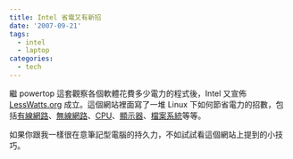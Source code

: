 ```yaml
---
title: Intel 省電又有新招
date: '2007-09-21'
tags:
  - intel
  - laptop
categories:
  - tech
---
```

繼 powertop 這套觀察各個軟體花費多少電力的程式後，Intel 又宣佈 [LessWatts.org](http://www.lesswatts.org/) 成立。這個網站裡面寫了一堆 Linux 下如何節省電力的招數，包括[有線網路](http://www.lesswatts.org/tips/ethernet.php)、[無線網路](http://www.lesswatts.org/tips/wireless.php)、[CPU](http://www.lesswatts.org/tips/cpu.php)、[顯示器](http://www.lesswatts.org/tips/graphics.php)、[檔案系統](http://www.lesswatts.org/tips/disks.php)等等。  
  
如果你跟我一樣很在意筆記型電腦的持久力，不如試試看這個網站上提到的小技巧。